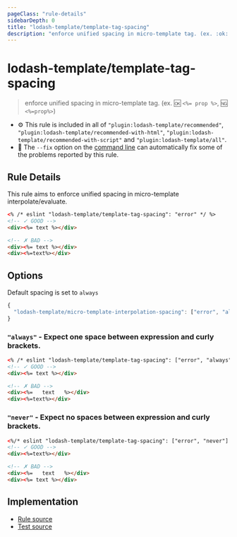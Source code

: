 ```yaml
---
pageClass: "rule-details"
sidebarDepth: 0
title: "lodash-template/template-tag-spacing"
description: "enforce unified spacing in micro-template tag. (ex. :ok: `<%= prop %>`, :ng: `<%=prop%>`)"
---
```


# lodash-template/template-tag-spacing

> enforce unified spacing in micro-template tag. (ex. :ok: `<%= prop %>`, :ng: `<%=prop%>`)

- :gear: This rule is included in all of `"plugin:lodash-template/recommended"`, `"plugin:lodash-template/recommended-with-html"`, `"plugin:lodash-template/recommended-with-script"` and `"plugin:lodash-template/all"`.
- :wrench: The `--fix` option on the [command line](https://eslint.org/docs/user-guide/command-line-interface#fixing-problems) can automatically fix some of the problems reported by this rule.

## Rule Details

This rule aims to enforce unified spacing in micro-template interpolate/evaluate.

```html
<% /* eslint "lodash-template/template-tag-spacing": "error" */ %>
<!-- ✓ GOOD -->
<div><%= text %></div>

<!-- ✗ BAD -->
<div><%= text %></div>
<div><%=text%></div>
```

## Options

Default spacing is set to `always`

```js
{
  "lodash-template/micro-template-interpolation-spacing": ["error", "always" | "never"]
}
```

### `"always"` - Expect one space between expression and curly brackets.

<!-- prettier-ignore -->
```html
<% /* eslint "lodash-template/template-tag-spacing": ["error", "always"] */ %>
<!-- ✓ GOOD -->
<div><%= text %></div>

<!-- ✗ BAD -->
<div><%=   text   %></div>
<div><%=text%></div>
```

### `"never"` - Expect no spaces between expression and curly brackets.

<!-- prettier-ignore -->
```html
<%/* eslint "lodash-template/template-tag-spacing": ["error", "never"] */%>
<!-- ✓ GOOD -->
<div><%=text%></div>

<!-- ✗ BAD -->
<div><%=   text   %></div>
<div><%= text %></div>
```

## Implementation

- [Rule source](https://github.com/ota-meshi/eslint-plugin-lodash-template/blob/master/lib/rules/template-tag-spacing.js)
- [Test source](https://github.com/ota-meshi/eslint-plugin-lodash-template/blob/master/tests/lib/rules/template-tag-spacing.js)
